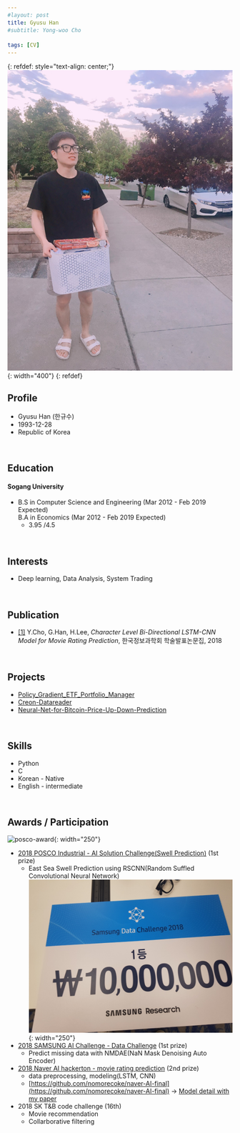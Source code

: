 ```yaml
---
#layout: post
title: Gyusu Han
#subtitle: Yong-woo Cho

tags: [CV]
---
```


<!--
#You can write regular [markdown](http://markdowntutorial.com/) here and Jekyll will automatically convert it to a nice webpage.  I strongly encourage you to [take 5 minutes to learn how to write in markdown](http://markdowntutorial.com/) - it'll teach you how to transform regular text into bold/italics/headings/tables/etc.-->
{: refdef: style="text-align: center;"}
![Profile picture](/img/profile.jpg){: width="400"}
{: refdef}

## Profile
* Gyusu Han (한규수)
* 1993-12-28
* Republic of Korea

&nbsp;
## Education
#### Sogang University    
   * B.S in Computer Science and Engineering (Mar 2012 - Feb 2019 Expected)  
     B.A in Economics (Mar 2012 - Feb 2019 Expected)
     * 3.95 /4.5
     
&nbsp;
## Interests
* Deep learning, Data Analysis, System Trading
    
&nbsp;   
## Publication    
  * [[1]](http://www.dbpia.co.kr/Journal/ArticleDetail/NODE07503227) Y.Cho, G.Han, H.Lee, _Character Level Bi-Directional LSTM-CNN Model for Movie Rating Prediction_, 한국정보과학회 학술발표논문집, 2018

&nbsp;
## Projects
* [Policy_Gradient_ETF_Portfolio_Manager](https://github.com/gyusu/Policy_Gradient_ETF_Portfolio_Manager)
* [Creon-Datareader](https://github.com/gyusu/Creon-Datareader)
* [Neural-Net-for-Bitcoin-Price-Up-Down-Prediction](https://github.com/gyusu/Neural-Net-for-Bitcoin-Price-Up-Down-Prediction)

&nbsp;
## Skills
* Python
* C
* Korean - Native
* English - intermediate

&nbsp;
## Awards / Participation
![posco-award](/img/posco-award.jpg){: width="250"}
* [2018 POSCO Industrial - AI Solution Challenge(Swell Prediction)](https://posco-aichallenge.kr/) (1st prize)
  * East Sea Swell Prediction using RSCNN(Random Suffled Convolutional Neural Network)
![samsung-award](/img/samsung-award.jpg){: width="250"}
* [2018 SAMSUNG AI Challenge - Data Challenge](https://research.samsung.com/aichallenge/data) (1st prize)
  * Predict missing data with NMDAE(NaN Mask Denoising Auto Encoder)
* [2018 Naver AI hackerton - movie rating prediction](https://github.com/naver/ai-hackathon-2018) (2nd prize)
  * data preprocessing, modeling(LSTM, CNN)
  * [https://github.com/nomorecoke/naver-AI-final](https://github.com/nomorecoke/naver-AI-final)
   -> [Model detail with my paper](http://www.dbpia.co.kr/Journal/ArticleDetail/NODE07503227)
* 2018 SK T&B code challenge (16th)
  * Movie recommendation
  * Collarborative filtering


<!--
Here's a useless table:
| Number | Next number | Previous number |
| :------ |:--- | :--- |
| Five | Six | Four |
| Ten | Eleven | Nine |
| Seven | Eight | Six |
| Two | Three | One |

How about a yummy crepe?

![Crepe](http://s3-media3.fl.yelpcdn.com/bphoto/cQ1Yoa75m2yUFFbY2xwuqw/348s.jpg)

Here's a code chunk:

~~~
var foo = function(x) {
  return(x + 5);
}
foo(3)
~~~

And here is the same code with syntax highlighting:

```javascript
var foo = function(x) {
  return(x + 5);
}
foo(3)
```

And here is the same code yet again but with line numbers:

{% highlight javascript linenos %}
var foo = function(x) {
  return(x + 5);
}
foo(3)
{% endhighlight %}

## Boxes
You can add notification, warning and error boxes like this:

### Notification

{: .box-note}
**Note:** This is a notification box.

### Warning

{: .box-warning}
**Warning:** This is a warning box.

### Error

{: .box-error}
**Error:** This is an error box.

-->

